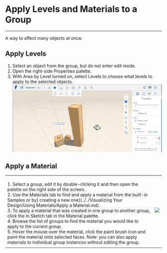 # Apply Levels and Materials to a Group

----

A way to affect many objects at once.
 

## Apply Levels

1. Select an object from the group, but do not enter edit mode.
2. Open the right-side Properties palette.
3. With Area by Level turned on, select Levels to choose what levels to apply to the selected objects.![](Images/GUID-54B67CF7-7902-47CB-BA90-C5C28E2207A8-low.png)

## Apply a Material


| | |
| ---- | ---- |
| <br>1. Select a group, edit it by double-clicking it and then open the palette on the right side of the screen.<br>2. Use the Materials tab to find and apply a material from the built-in Samples or by[ creating a new one](../../Visualizing Your Design/Using Materials/Apply a Material.md) .<br>3. To apply a material that was created in one group to another group, click the In Sketch tab in the Material palette.<br>4. Browse the list of groups to find the material you would like to apply to the current group.<br>5. Hover the mouse over the material, click the paint brush icon and paint the material onto selected faces. Note: you can also apply materials to individual group instances without editing the group.<br>  |   ![](../images/GUID-5CEE0CE1-EB3D-42B6-8F2F-D80DDAF92EAC-low.png)   |
| |     |



